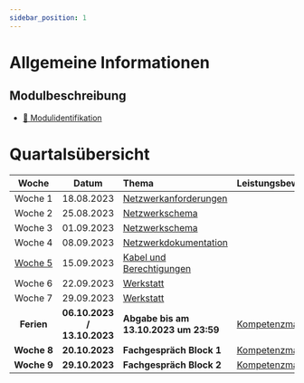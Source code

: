 ```yaml
---
sidebar_position: 1
---
```


# Allgemeine Informationen

## Modulbeschreibung

- [:paperclip: Modulidentifikation](https://www.modulbaukasten.ch/module/231/1/de-DE?title=Datenschutz-und-Datensicherheit-anwenden)

# Quartalsübersicht

|         Woche          |             Datum             | Thema                                             | Leistungsbewertung |
| :--------------------: | :---------------------------: | :------------------------------------------------ | :----------------- |
|     Woche&nbsp;1       |          18.08.2023           | [Netzwerkanforderungen](./category/woche-1---grundlagen)|
|     Woche&nbsp;2       |          25.08.2023           | [Netzwerkschema](./category/woche-2---aufbau-von-netzwerken---teil-1)             |
|     Woche&nbsp;3       |          01.09.2023           | [Netzwerkschema](./category/woche-3---aufbau-von-netzwerken-teil-2)     |
|     Woche&nbsp;4       |          08.09.2023           | [Netzwerkdokumentation](./category/woche-4---netzwerk-dokumentation) |
|     [Woche&nbsp;5](../woche-05)       |          15.09.2023           | [Kabel und Berechtigungen](./category/woche-5---kabel-und-berechtigungen)    |
|     Woche&nbsp;6       |          22.09.2023           | [Werkstatt](./category/)               |
|     Woche&nbsp;7       |          29.09.2023           | [Werkstatt](./category/)               |
|     **Ferien**         |  **06.10.2023 / 13.10.2023**  |  **Abgabe bis am 13.10.2023 um 23:59** |[Kompetenzmatrix] |     
|   **Woche&nbsp;8**     |         **20.10.2023**        |  **Fachgespräch Block 1** | [Kompetenzmatrix]| 
|   **Woche&nbsp;9**     |        **29.10.2023**         |  **Fachgespräch Block 2** | [Kompetenzmatrix]| 

[Lernjournal]: ./02%20beurteilungen/Lernjournal.md
[Kompetenzmatrix]: ./02%20beurteilungen/Kompetenzmatrix.md
